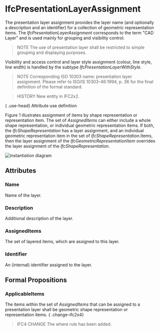 # IfcPresentationLayerAssignment

The presentation layer assignment provides the layer name (and optionally a description and an identifier) for a collection of geometric representation items. The _IfcPresentationLayerAssignment_ corresponds to the term "CAD Layer" and is used mainly for grouping and visibility control.
<!-- end of short definition -->

> NOTE The use of presentation layer shall be restricted to simple grouping and displaying purposes.

Visibility and access control and layer style assignment (colour, line style, line width) is handled by the subtype _IfcPresentationLayerWithStyle_.

> NOTE Corresponding ISO 10303 name: presentation layer assignment. Please refer to ISO/IS 10303-46:1994, p. 36 for the final definition of the formal standard.

> HISTORY New entity in IFC2x2.

{ .use-head}
Attribute use definition

Figure 1 illustrates assignment of items by shape representation or representation item. The set of _AssignedItems_ can either include a whole shape representation, or individual geometric representation items. If both, the _IfcShapeRepresentation_ has a layer assignment, and an individual geometric representation item in the set of _IfcShapeRepresentation_.Items, then the layer assignment of the _IfcGeometricRepresentationItem_ overrides the layer assignment of the _IfcShapeRepresentation_.

![instantiation diagram](../../../../figures/ifcpresentationlayerassignment-fig1.png "Figure 1 — Presentation layer assignment")

## Attributes

### Name
Name of the layer.

### Description
Additional description of the layer.

### AssignedItems
The set of layered items, which are assigned to this layer.

### Identifier
An (internal) identifier assigned to the layer.

## Formal Propositions

### ApplicableItems
The items within the set of _AssignedItems_ that can be assigned to a presentation layer shall be geometric shape representation or representation items.
{ .change-ifc2x4}
> IFC4 CHANGE The where rule has been added.
